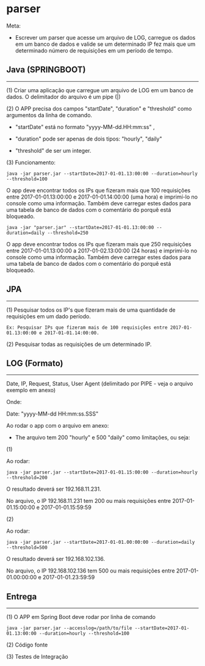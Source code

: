 # parser

Meta:

- Escrever um parser que acesse um arquivo de LOG, carregue os dados em um banco de dados e valide se um determinado IP fez mais que um determinado número de requisições em um período de tempo.

## Java (SPRINGBOOT)

----

(1) Criar uma aplicação que carregue um arquivo de LOG em um banco de dados. O delimitador do arquivo é um pipe (|)

(2) O APP precisa dos campos "startDate", "duration" e "threshold" como argumentos da linha de comando.

- "startDate" está no formato "yyyy-MM-dd.HH:mm:ss" ,

- "duration" pode ser apenas de dois tipos: "hourly", "daily"

- "threshold" de ser um integer.

(3) Funcionamento:

    java -jar parser.jar --startDate=2017-01-01.13:00:00 --duration=hourly --threshold=100

O app deve encontrar todos os IPs que fizeram mais que 100 requisições entre 2017-01-01.13:00:00 e 2017-01-01.14:00:00 (uma hora) e imprimí-lo no console como uma informação. Também deve carregar estes dados para uma tabela de banco de dados com o comentário do porquê está bloqueado.

    java -jar "parser.jar" --startDate=2017-01-01.13:00:00 --duration=daily --threshold=250

O app deve encontrar todos os IPs que fizeram mais que 250 requisições entre 2017-01-01.13:00:00 a 2017-01-02.13:00:00 (24 horas) e imprimí-lo no console como uma informação. Também deve carregar estes dados para uma tabela de banco de dados com o comentário do porquê está bloqueado.

## JPA

----

(1) Pesquisar todos os IP's que fizeram mais de uma quantidade de requisições em um dado período.

    Ex: Pesquisar IPs que fizeram mais de 100 requisições entre 2017-01-01.13:00:00 e 2017-01-01.14:00:00.

(2) Pesquisar todas as requisições de um determinado IP.

## LOG (Formato)

----

Date, IP, Request, Status, User Agent (delimitado por PIPE - veja o arquivo exemplo em anexo)

Onde:

Date: "yyyy-MM-dd HH:mm:ss.SSS"

Ao rodar o app com o arquivo em anexo:

- The arquivo tem 200 "hourly" e 500 "daily" como limitações, ou seja:

(1)

Ao rodar:

    java -jar parser.jar --startDate=2017-01-01.15:00:00 --duration=hourly --threshold=200

O resultado deverá ser 192.168.11.231.

No arquivo, o IP 192.168.11.231 tem 200 ou mais requisições entre 2017-01-01.15:00:00 e 2017-01-01.15:59:59

(2)

Ao rodar:

    java -jar parser.jar --startDate=2017-01-01.00:00:00 --duration=daily --threshold=500

O resultado deverá ser 192.168.102.136.

No arquivo, o IP 192.168.102.136 tem 500 ou mais requisições entre 2017-01-01.00:00:00 e 2017-01-01.23:59:59

## Entrega

----

(1) O APP em Spring Boot deve rodar por linha de comando

    java -jar parser.jar --accesslog=/path/to/file --startDate=2017-01-01.13:00:00 --duration=hourly --threshold=100

(2) Código fonte

(3) Testes de Integração